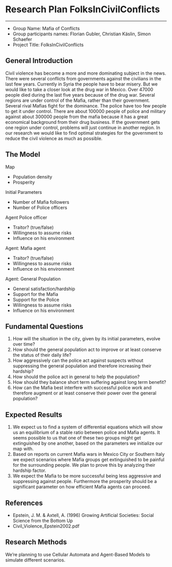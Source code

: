 # Research Plan FolksInCivilConflicts
---------------------------------------
* Group Name: Mafia of Conflicts
* Group participants names: Florian Gubler, Christian Käslin, Simon Schaefer
* Project Title: FolksInCivilConflicts 

## General Introduction
Civil violence has become a more and more dominating subject in the news. There were several conflicts from governments against the civilians in the last few years. Currently in Syria the people have to bear misery.
But we would like to take a closer look at the drug war in Mexico. Over 47000 people died during the last five years because of the drug war. Several regions are under control of the Mafia, rather than their government. Several rival Mafias fight for the dominance. The police have too few people to get it under control. There are about 100000 people of police and military against about 300000 people from the mafia because it has a great economical background from their drug business. If the government gets one region under control, problems will just continue in another region.
In our research we would like to find optimal strategies for the government to reduce the civil violence as much as possible.

## The Model
 
Map
* Population density
* Prosperity

Initial Parameters
* Number of Mafia followers
* Number of Police officers

Agent Police officer
* Traitor? (true/false)
* Willingness to assume risks
* Influence on his environment

Agent: Mafia agent
* Traitor? (true/false)
* Willingness to assume risks
* Influence on his environment

Agent: General Population
* General satisfaction/hardship
* Support for the Mafia
* Support for the Police
* Willingness to assume risks
* Influence on his environment

 
## Fundamental Questions
1. How will the situation in the city, given by its initial parameters, evolve over time?
2. How should the general population act to improve or at least conserve the status of their daily life? 
3.	How aggressively can the police act against suspects without suppressing the general population and therefore increasing their hardship?
4.	How should the police act in general to help the population? 
5.	How should they balance short term suffering against long term benefit?
6.	How can the Mafia best interfere with successful police work and therefore augment or at least conserve their power over the general population?

## Expected Results
1.	We expect us to find a system of differential equations which will show us an equilibrium of a stable ratio between police and Mafia agents. It seems possible to us that one of these two groups might get extinguished by one another, based on the parameters we initialize our map with. 
2.	Based on reports on current Mafia wars in Mexico City or Southern Italy we expect scenarios where Mafia groups get extinguished to be painful for the surrounding people. We plan to prove this by analyzing their hardship factor.
3.	We expect the Mafia to be more successful being less aggressive and suppressing against people. Furthermore the prosperity should be a significant parameter on how efficient Mafia agents can proceed.

## References
* Epstein, J. M. & Axtell, A. (1996) Growing Artificial Societies: Social Science from the Bottom Up 
* Civil_Violence_Epstein2002.pdf

## Research Methods
We’re planning to use Cellular Automata and Agent-Based Models to simulate different scenarios.
